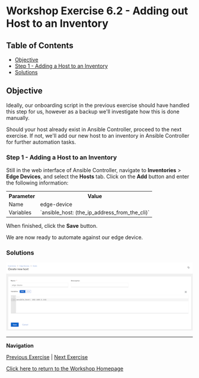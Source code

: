 # Workshop Exercise 6.2 - Adding out Host to an Inventory

## Table of Contents

* [Objective](#objective)
* [Step 1 - Adding a Host to an Inventory](#step-2---adding-a-host-to-the-inventory)
* [Solutions](#solutions)

## Objective

Ideally, our onboarding script in the previous exercise should have handled this step for us, however as a backup we'll investigate how this is done manually.

Should your host already exist in Ansible Controller, proceed to the next exercise. If not, we'll add our new host to an inventory in Ansible Controller for further automation tasks.

### Step 1 - Adding a Host to an Inventory

Still in the web interface of Ansible Controller, navigate to **Inventories** > **Edge Devices**, and select the **Hosts** tab. Click on the **Add** button and enter the following information:

<table>
  <tr>
    <th>Parameter</th>
    <th>Value</th>
  </tr>
  <tr>
    <td>Name</td>
    <td>edge-device</td>
  </tr>
  <tr>
    <td>Variables</td>
    <td>`ansible_host: (the_ip_address_from_the_cli)`</td>
  </tr>
</table>

When finished, click the **Save** button.

We are now ready to automate against our edge device.

### Solutions

![Edge Device Host](../images/edge-device-host.png)

---
**Navigation**

[Previous Exercise](../6.1-finish-install) | [Next Exercise](../7.1-containerized-app-automation)

[Click here to return to the Workshop Homepage](../README.md)


